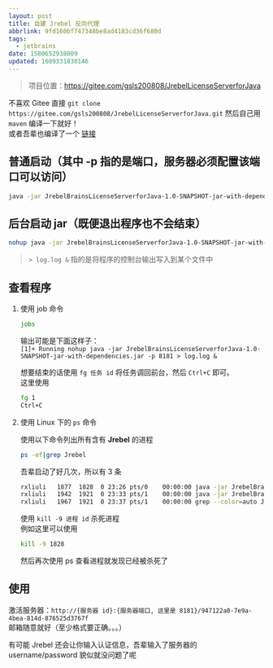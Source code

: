 ```yaml
---
layout: post
title: 自建 Jrebel 反向代理
abbrlink: 9fd160bf747348be8ad4183cd36f680d
tags:
  - jetbrains
date: 1580652938009
updated: 1609331830146
---
```


> 项目位置：<https://gitee.com/gsls200808/JrebelLicenseServerforJava>

不喜欢 Gitee 直接 `git clone https://gitee.com/gsls200808/JrebelLicenseServerforJava.git` 然后自己用 `maven` 编译一下就好！\
或者吾辈也编译了一个 [链接](https://github.com/rxliuli/rxliuli.github.io/blob/53bf7d98827eea647822d4c8cf1a04c6c006a8f0/_posts/IDEA/JrebelBrainsLicenseServerforJava/JrebelBrainsLicenseServerforJava-1.0-SNAPSHOT-jar-with-dependencies.jar)

## 普通启动（其中 -p 指的是端口，服务器必须配置该端口可以访问）

```bash
java -jar JrebelBrainsLicenseServerforJava-1.0-SNAPSHOT-jar-with-dependencies.jar -p 8181
```

## 后台启动 jar（既便退出程序也不会结束）

```bash
nohup java -jar JrebelBrainsLicenseServerforJava-1.0-SNAPSHOT-jar-with-dependencies.jar -p 8181 > log.log &
```

> `> log.log &` 指的是将程序的控制台输出写入到某个文件中

## 查看程序

1.  使用 job 命令

    ```bash
    jobs
    ```

    输出可能是下面这样子：\
    `[1]+ Running nohup java -jar JrebelBrainsLicenseServerforJava-1.0-SNAPSHOT-jar-with-dependencies.jar -p 8181 > log.log &`

    想要结束的话使用 `fg 任务 id` 将任务调回前台，然后 `Ctrl+C` 即可。\
    这里使用

    ```bash
    fg 1
    Ctrl+C
    ```

2.  使用 Linux 下的 `ps` 命令

    使用以下命令列出所有含有 **Jrebel** 的进程

    ```bash
    ps -ef|grep Jrebel
    ```

    吾辈启动了好几次，所以有 3 条

    ```bash
    rxliuli   1877  1828  0 23:26 pts/0    00:00:00 java -jar JrebelBrainsLicenseServerforJava-1.0-SNAPSHOT-jar-with-dependencies.jar
    rxliuli   1942  1921  0 23:33 pts/1    00:00:00 java -jar JrebelBrainsLicenseServerforJava-1.0-SNAPSHOT-jar-with-dependencies.jar -p 8181
    rxliuli   1967  1921  0 23:37 pts/1    00:00:00 grep --color=auto Jrebel
    ```

    使用 `kill -9 进程 id` 杀死进程\
    例如这里可以使用

    ```bash
    kill -9 1828
    ```

    然后再次使用 ps 查看进程就发现已经被杀死了

## 使用

激活服务器：`http://{服务器 id}:{服务器端口, 这里是 8181}/947122a0-7e9a-4bea-814d-876525d3767f`\
邮箱随意就好（至少格式要正确。。。）

有可能 Jrebel 还会让你输入认证信息，吾辈输入了服务器的 username/password 貌似就没问题了呢
